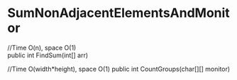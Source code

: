 # SumNonAdjacentElementsAndMonitor

//Time O(n), space O(1)        
public int FindSum(int[] arr)

//Time O(width*height), space O(1)
public int CountGroups(char[][] monitor)
